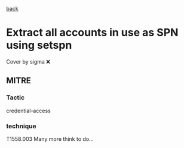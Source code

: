 [back](../index.md)
# Extract all accounts in use as SPN using setspn
Cover by sigma :x: 
## MITRE
### Tactic
credential-access
### technique
T1558.003
Many more think to do...